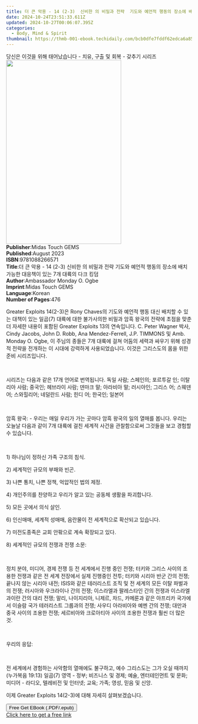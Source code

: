 ```yaml
---
title: 더 큰 악용 - 14 (2-3)  신비한 의 비밀과 전략  기도와 예언적 행동의 장소에 배치 가능한 대응책이 있는 7개 대륙의 다크 킹덤 | Free Book
date: 2024-10-24T23:51:33.611Z
updated: 2024-10-27T00:06:07.395Z
categories:
  - Body, Mind & Spirit
thumbnail: https://thmb-001-ebook.techidaily.com/bcb0dfe7fddf62edca6a8595e67062de43a44820f10b17e3caa684c692c180eb.jpg
---
```

<main id="book-container">
  <div class="flex flex-col">
    <div class="book-brief flex-1 py-6 px-4 sm:p-6 md:py-10 md:px-8">
      <!-- brief-->
      <div class="book-brief-main">
        당신은 이것을 위해 태어났습니다 - 치유, 구출 및 회복 - 갖추기 시리즈
      </div>
    </div>
    <div
      class="book-meta-info flex-1 grid gap-4 col-start-1 col-end-3 row-start-1 sm:mb-6 sm:grid-cols-4 lg:gap-6 lg:col-start-2 lg:row-end-6 lg:row-span-6 lg:mb-0"
    >
      <div
        class="book-meta-info-left place-content-center mt-4 p-4 text-sm leading-6 col-start-2 col-span-2 dark:text-slate-400"
      >
        <img
          class="w-full h-500 object-cover rounded-lg sm:h-255 sm:col-span-2 lg:col-span-full"
          src="https://img-001-ebook.techidaily.com/b2341c6427d47bcc14114bbec365428666579747d02997649813377fcefe15c1.jpg"
          alt=""
          width="312"
          height="500"
        />
      </div>
      <div
        class="book-meta-info-right mt-2 col-start-1 row-start-2 col-span-3 self-center"
      >
        <!-- meta data  -->
        <div class="flex flex-col px-4 md:px-8">
          <div class="flex-1">
            <strong>Publisher</strong>:<span class="px-2"
              >Midas Touch GEMS</span
            >
          </div>
          <div class="flex-1">
            <strong>Published</strong>:<span class="px-2">August 2023</span>
          </div>
          <div class="flex-1">
            <strong>ISBN</strong>:<span class="px-2">9781088266571</span>
          </div>
          <div class="flex-1">
            <strong>Title</strong>:<span class="px-2"
              >더 큰 악용 - 14 (2-3) 신비한 의 비밀과 전략 기도와 예언적 행동의
              장소에 배치 가능한 대응책이 있는 7개 대륙의 다크 킹덤</span
            >
          </div>
          <div class="flex-1">
            <strong>Author</strong>:<span class="px-2"
              >Ambassador Monday O. Ogbe</span
            >
          </div>
          <div class="flex-1">
            <strong>Imprint</strong>:<span class="px-2">Midas Touch GEMS</span>
          </div>
          <div class="flex-1">
            <strong>Language</strong>:<span class="px-2">Korean</span>
          </div>
          <div class="flex-1">
            <strong>Number of Pages</strong>:<span class="px-2">476</span>
          </div>
        </div>
      </div>
    </div>
    <div class="book-description flex-1 py-6 px-4 sm:p-6 md:py-10 md:px-8">
      <div class="book-description-main">
        <div accordion-content="" id="description">
          <p>
            Greater Exploits 14(2-3)은 Rony Chaves의 기도와 예언적 행동 대신
            배치할 수 있는 대책이 있는 일곱(7) 대륙에 대한 불가사의한 비밀과
            암흑 왕국의 전략에 초점을 맞춘 더 자세한 내용이 포함된 Greater
            Exploits 13의 연속입니다. C. Peter Wagner 박사, Cindy Jacobs, John
            D. Robb, Ana Mendez-Ferrell, J.P. TIMMONS 및 Amb. Monday O. Ogbe, 이
            주님의 종들은 7개 대륙에 걸쳐 어둠의 세력과 싸우기 위해 성경적
            전략을 전개하는 이 시대에 강력하게 사용되었습니다. 이것은 그리스도의
            몸을 위한 준비 시리즈입니다.
          </p>
          <p><br /></p>
          <p>
            시리즈는 다음과 같은 17개 언어로 번역됩니다. 독일 사람; 스페인의;
            포르투갈 인; 이탈리아 사람; 중국인; 헤브라이 사람; 덴마크 말;
            아라비아 말; 러시아인; 그리스 어; 스웨덴어; 스와힐리어; 네덜란드
            사람; 힌디 어; 한국인; 일본어
          </p>
          <p><br /></p>
          <p>
            암흑 왕국: - 우리는 매일 우리가 가는 곳마다 암흑 왕국의 일의 열매를
            봅니다. 우리는 오늘날 다음과 같이 7개 대륙에 걸친 세계적 사건을
            관찰함으로써 그것들을 보고 경험할 수 있습니다.
          </p>
          <p><br /></p>
          <p>1) 하나님이 정하신 가족 구조의 침식.</p>
          <p>2) 세계적인 규모의 부패와 빈곤.</p>
          <p>3) 나쁜 통치, 나쁜 정책, 억압적인 법의 제정.</p>
          <p>
            4) 개인주의를 찬양하고 우리가 알고 있는 공동체 생활을 파괴합니다.
          </p>
          <p>5) 모든 곳에서 의식 살인.</p>
          <p>
            6) 인신매매, 세계적 성매매, 음란물이 전 세계적으로 확산되고
            있습니다.
          </p>
          <p>7) 미전도종족은 교회 안팎으로 계속 확장되고 있다.</p>
          <p>8) 세계적인 규모의 전쟁과 전쟁 소문:</p>
          <p><br /></p>
          <p>
            정치 분야, 미디어, 경제 전쟁 등 전 세계에서 진행 중인 전쟁; 터키와
            그리스 사이의 조용한 전쟁과 같은 전 세계 전장에서 실제 진행중인
            전투; 터키와 시리아 반군 간의 전쟁; 끝나지 않는 시리아 내전; ISIS와
            같은 테러리스트 조직 및 전 세계의 모든 이탈 파벌과의 전쟁; 러시아와
            우크라이나 간의 전쟁; 이스라엘과 팔레스타인 간의 전쟁과
            이스라엘과이란 간의 대리 전쟁; 말리, 나이지리아, 니제르, 차드,
            카메룬과 같은 아프리카 국가에서 이슬람 국가 테러리스트 그룹과의
            전쟁; 사우디 아라비아와 예멘 간의 전쟁; 대만과 중국 사이의 조용한
            전쟁; 세르비아와 크로아티아 사이의 조용한 전쟁과 훨씬 더 많은 것.
          </p>
          <p><br /></p>
          <p>우리의 응답:</p>
          <p><br /></p>
          <p>
            전 세계에서 경험하는 사악함의 열매에도 불구하고, 예수 그리스도는
            그가 오실 때까지(누가복음 19:13) 일곱(7) 영역 - 정부; 비즈니스 및
            경제; 예술, 엔터테인먼트 및 문화; 미디어 - 라디오, 텔레비전 및
            인터넷; 교육; 가족; 영성, 믿음 및 신앙.
          </p>
          <p>이제 Greater Exploits 14(2-3)에 대해 자세히 살펴보겠습니다.</p>
        </div>
        <div class="accordion-fader"></div>
      </div>
    </div>
    <div class="book-excerpts flex-1 py-6 px-4 sm:p-6 md:py-10 md:px-8"></div>
    <div
      class="book-about-author flex-1 py-6 px-4 sm:p-6 md:py-10 md:px-8"
    ></div>
    <div class="book-free-get flex-1 py-6 px-4 sm:p-6 md:py-10 md:px-8">
      <button
        id="btn-free-get"
        class="bg-blue-500 hover:bg-blue-700 text-white font-bold py-2 px-4 rounded"
      >
        Free Get EBook (.PDF/.epub)
      </button>
      <div id="countdown-display" class="px-2 text-lg mt-2"></div>
      <a
        id="free-link"
        class="hidden bg-blue-500 hover:bg-blue-700 text-white font-bold py-2 px-4 rounded"
        href="https://www.ebooks.com/en-us/book/211031166/14-2-3-7/ambassador-monday-o-ogbe/"
        target="_blank"
        >Click here to get a free link</a
      >
    </div>
    <script>
      let countdownTime = 0;
      let countdownInterval = null;
      document
        .getElementById('btn-free-get')
        .addEventListener('click', startCountdown);
      function startCountdown() {
        countdownTime = new Date().getTime() + 60000 * 3;
        countdownInterval = setInterval(updateCountdown, 1000);
        document.getElementById('btn-free-get').disabled = true;
        document
          .getElementById('btn-free-get')
          .classList.add('bg-gray-500', 'cursor-not-allowed');
      }
      function updateCountdown() {
        let currentTime = new Date().getTime();
        let timeLeft = countdownTime - currentTime;
        let secondsLeft = Math.floor(timeLeft / 1000);
        document.getElementById('countdown-display').innerHTML =
          `Remaining time: ${secondsLeft} seconds.`;
        if (secondsLeft <= 0) {
          clearInterval(countdownInterval);
          document.getElementById('btn-free-get').classList.add('hidden');
          document.getElementById('free-link').classList.remove('hidden');
          document.getElementById('countdown-display').innerHTML = '';
        }
      }
    </script>
  </div>
</main>

<ins class="adsbygoogle"
      style="display:block"
      data-ad-client="ca-pub-7571918770474297"
      data-ad-slot="8358498916"
      data-ad-format="auto"
      data-full-width-responsive="true"></ins>
    